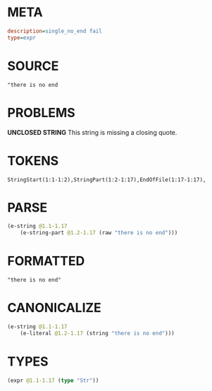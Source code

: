 # META
~~~ini
description=single_no_end fail
type=expr
~~~
# SOURCE
~~~roc
"there is no end
~~~
# PROBLEMS
**UNCLOSED STRING**
This string is missing a closing quote.

# TOKENS
~~~zig
StringStart(1:1-1:2),StringPart(1:2-1:17),EndOfFile(1:17-1:17),
~~~
# PARSE
~~~clojure
(e-string @1.1-1.17
	(e-string-part @1.2-1.17 (raw "there is no end")))
~~~
# FORMATTED
~~~roc
"there is no end"
~~~
# CANONICALIZE
~~~clojure
(e-string @1.1-1.17
	(e-literal @1.2-1.17 (string "there is no end")))
~~~
# TYPES
~~~clojure
(expr @1.1-1.17 (type "Str"))
~~~
